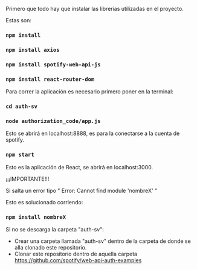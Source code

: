 Primero que todo hay que instalar las librerias utilizadas en el proyecto.

Estas son:

### `npm install`
### `npm install axios`
### `npm install spotify-web-api-js`
### `npm install react-router-dom`


Para correr la aplicación es necesario primero poner en la terminal:

### `cd auth-sv`
### `node authorization_code/app.js`

Esto se abrirá en localhost:8888, es para la conectarse a la cuenta de spotify.

### `npm start`

Esto es la aplicación de React, se abrirá en localhost:3000.



¡¡¡IMPORTANTE!!!

Si salta un error tipo " Error: Cannot find module 'nombreX' "

Esto es solucionado corriendo:

### `npm install nombreX`

Si no se descarga la carpeta "auth-sv":

- Crear una carpeta llamada "auth-sv" dentro de la carpeta de donde se alla clonado este repositorio.
- Clonar este repositorio dentro de aquella carpeta https://github.com/spotify/web-api-auth-examples


